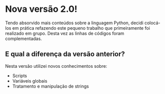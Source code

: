 # Nova versão 2.0!
Tendo absorvido mais conteúdos sobre a linguagem Python, decidi colocá-los em prática refazendo este pequeno trabalho que primeiramente foi realizado em grupo. Desta vez as linhas de códigos foram complementadas.

## E qual a diferença da versão anterior?
Nesta versão utilizei novos conhecimentos sobre:

- Scripts
- Variáveis globais
- Tratamento e manipulação de strings